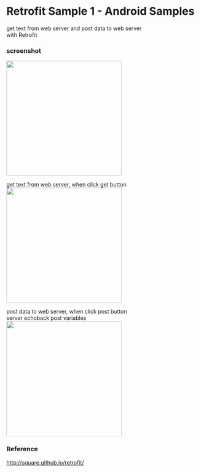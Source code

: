 Retrofit Sample 1 - Android Samples
===============

get text from web server and post data to web server<br/>
with Retrofit <br/>

### screenshot <br/>
<image src="https://raw.githubusercontent.com/ohwada/Android_Samples/master/RetrofitSample1/screenshot/screenshot_retorofit_main.png" width="300" /><br/>

get text from web server, when click get button <br/>
<image src="https://raw.githubusercontent.com/ohwada/Android_Samples/master/RetrofitSample1/screenshot/screenshot_retorofit_get.png" width="300" /><br/>

post data to web server, when click post button <br/>
server echoback post variables <br/>
<image src="https://raw.githubusercontent.com/ohwada/Android_Samples/master/RetrofitSample1/screenshot/screenshot_retorofit_post.png" width="300" /><br/>

### Reference <br/>
http://square.github.io/retrofit/
